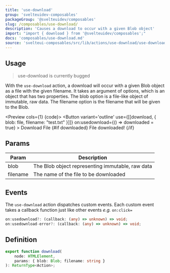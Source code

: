 ```yaml
---
title: 'use-download'
group: 'svelteuidev-composables'
packageGroup: '@svelteuidev/composables'
slug: /composables/use-download/
description: 'Causes a download to occur with a given Blob object'
import: "import { download } from '@svelteuidev/composables';"
docs: 'composables/use-download.md'
source: 'svelteui-composables/src/lib/actions/use-download/use-download.ts'
---
```


<script>
    import { Button, Text } from '@svelteuidev/core';
	import { download } from '@svelteuidev/composables';
    import { Heading, Preview } from 'components'
    import { fade } from 'svelte/transition'

    const file = new Blob([])
    let downloaded = false

    const code = `
    <script>
        import { Button } from '@svelteuidev/core';
        import { download } from '@svelteuidev/composables';

        const file = new Blob([])
    <\/script>

    <Button 
        variant='outline'
        use={[[download, { blob: file, filename: "test.txt" }]]}
        on:usedownload={() => console.log('File Downloaded')}
    >
        Download File
    <\/Button>
    `;
</script>

<Heading />

## Usage

> use-download is currently bugged

With the `use-download` action, a download will occur with a given Blob object as a file with the given filename. It takes an argument of options, which is an object that has two properties. The blob option is a file-like object of immutable, raw data. The filename option is the filename that will be given to the Blob.

<Preview cols={1} {code}>
<Button
variant='outline'
use={[[download, { blob: file, filename: "test.txt" }]]}
on:usedownload={() => downloaded = true} >
Download File
</Button>
{#if downloaded}
<span transition:fade>
<Text>File downloaded!</Text>
</span>
{/if}
</Preview>

## Params

| Param    | Description                                      |
| -------- | ------------------------------------------------ |
| blob     | The Blob object representing immutable, raw data |
| filename | The name of the file to be downloaded            |

## Events

The `use-download` action dispatches custom events. Each custom event takes a callback function just like other events _e.g._ `on:click=`

```ts
on:usedownload?: (callback: (any) => unknown) => void;
on:usedownload-error?: (callback: (any) => unknown) => void;
```

## Definition

```ts
export function download(
	node: HTMLElement,
	params: { blob: Blob; filename: string }
): ReturnType<Action>;
```
